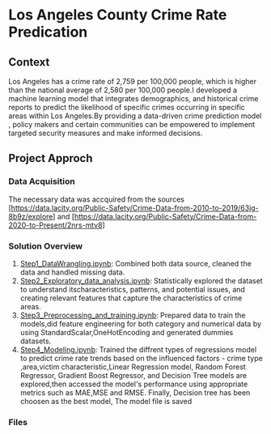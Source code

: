 # Los Angeles County Crime Rate Predication

## Context
Los Angeles has a crime rate of 2,759 per 100,000 people, which is higher than the national average of 2,580 per
100,000 people.I developed a machine learning model that integrates demographics, and
historical crime reports to predict the likelihood of specific crimes occurring in specific
areas within Los Angeles.By providing a data-driven crime prediction model , policy makers and
certain communities can be empowered to implement targeted security measures and
make informed decisions.

## Project Approch

### Data Acquisition
The necessary data was accquired from the  sources [https://data.lacity.org/Public-Safety/Crime-Data-from-2010-to-2019/63jg-8b9z/explore] and [https://data.lacity.org/Public-Safety/Crime-Data-from-2020-to-Present/2nrs-mtv8]

### Solution Overview

1. [Step1_DataWrangling.ipynb](https://github.com/thikyi/DataScienceCapstoneTwo/blob/main/notebooks/Step1_Data%20Wrangling.ipynb): Combined both data source, cleaned the data and handled missing data.
2. [Step2_Exploratory_data_analysis.ipynb](https://github.com/thikyi/DataScienceCapstoneTwo/blob/main/notebooks/Step2_Exploratory_data_analysis.ipynb): Statistically explored the dataset to understand itscharacteristics, patterns, and potential issues, and creating relevant features that capture the characteristics of crime areas.
3. [Step3_Preprocessing_and_training.ipynb](https://github.com/thikyi/DataScienceCapstoneTwo/blob/main/notebooks/Step3_Preprocessing_and_training.ipynb): Prepared data to train the models,did feature engineering for both category and numerical data by using StandardScalar,OneHotEncoding and generated dummies datasets.
4. [Step4_Modeling.ipynb](https://github.com/thikyi/DataScienceCapstoneTwo/blob/main/notebooks/Step4_Modeling.ipynb): Trained the diffrent types of regressions model to predict crime rate trends based on the influenced factors - crime type ,area,victim characteristic,Linear Regression model, Random Forest Regressor, Gradient Boost Regressor, and Decision Tree models are explored,then accessed the model's performance using appropriate metrics such as MAE,MSE and RMSE. Finally, Decision tree has been choosen as the best model, The model file is saved 

### Files


